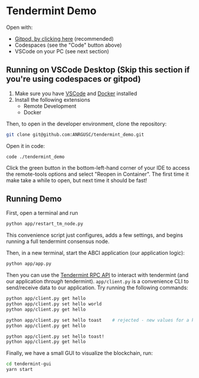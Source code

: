 # Tendermint Demo

Open with:
- [Gitpod, by clicking here](https://gitpod.io/#https://github.com/ANRGUSC/tendermint_demo) (recommended)
- Codespaces (see the "Code" button above)
- VSCode on your PC (see next section)

## Running on VSCode Desktop (Skip this section if you're using codespaces or gitpod)
1. Make sure you have [VSCode](https://code.visualstudio.com/) and [Docker](https://docs.docker.com/get-docker/) installed
1. Install the following extensions
    - Remote Development
    - Docker 

Then, to open in the developer environment, clone the repository:
```bash
git clone git@github.com:ANRGUSC/tendermint_demo.git
```

Open it in code:
```
code ./tendermint_demo
```

Click the green button in the bottom-left-hand corner of your IDE to access the remote-tools options and select "Reopen in Container".
The first time it make take a while to open, but next time it should be fast!

## Running Demo
First, open a terminal and run 
```bash
python app/restart_tm_node.py 
```
This convenience script just configures, adds a few settings, and begins running a full tendermint consensus node.

Then, in a new terminal, start the ABCI application (our application logic):
```bash
python app/app.py 
```

Then you can use the [Tendermint RPC API](https://docs.tendermint.com/master/rpc/#/) to interact with tendermint (and our application _through_ tendermint).
```app/client.py``` is a convenience CLI to send/receive data to our application.
Try running the following commands:
```bash
python app/client.py get hello
python app/client.py set hello world
python app/client.py get hello

python app/client.py set hello toast    # rejected - new values for a key must be longer than old values
python app/client.py get hello

python app/client.py set hello toast!
python app/client.py get hello
```

Finally, we have a small GUI to visualize the blockchain, run:
```bash
cd tendermint-gui
yarn start 
```

